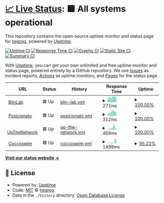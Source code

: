 # [📈 Live Status](https://hegrog.github.io/uptime): <!--live status--> **🟩 All systems operational**

This repository contains the open-source uptime monitor and status page for [hegrog](https://hegrog.github.io/uptime), powered by [Upptime](https://github.com/upptime/upptime).

[![Uptime CI](https://github.com/hegrog/uptime/workflows/Uptime%20CI/badge.svg)](https://github.com/hegrog/uptime/actions?query=workflow%3A%22Uptime+CI%22)
[![Response Time CI](https://github.com/hegrog/uptime/workflows/Response%20Time%20CI/badge.svg)](https://github.com/hegrog/uptime/actions?query=workflow%3A%22Response+Time+CI%22)
[![Graphs CI](https://github.com/hegrog/uptime/workflows/Graphs%20CI/badge.svg)](https://github.com/hegrog/uptime/actions?query=workflow%3A%22Graphs+CI%22)
[![Static Site CI](https://github.com/hegrog/uptime/workflows/Static%20Site%20CI/badge.svg)](https://github.com/hegrog/uptime/actions?query=workflow%3A%22Static+Site+CI%22)
[![Summary CI](https://github.com/hegrog/uptime/workflows/Summary%20CI/badge.svg)](https://github.com/hegrog/uptime/actions?query=workflow%3A%22Summary+CI%22)

With [Upptime](https://upptime.js.org), you can get your own unlimited and free uptime monitor and status page, powered entirely by a GitHub repository. We use [Issues](https://github.com/hegrog/uptime/issues) as incident reports, [Actions](https://github.com/hegrog/uptime/actions) as uptime monitors, and [Pages](https://hegrog.github.io/uptime) for the status page.

<!--start: status pages-->
<!-- This summary is generated by Upptime (https://github.com/upptime/upptime) -->
<!-- Do not edit this manually, your changes will be overwritten -->
<!-- prettier-ignore -->
| URL | Status | History | Response Time | Uptime |
| --- | ------ | ------- | ------------- | ------ |
| <img alt="" src="https://icons.duckduckgo.com/ip3/blinlab.co.ico" height="13"> [BlinLab](https://blinlab.co) | 🟩 Up | [blin-lab.yml](https://github.com/hegrog/uptime/commits/HEAD/history/blin-lab.yml) | <details><summary><img alt="Response time graph" src="./graphs/blin-lab/response-time-week.png" height="20"> 271ms</summary><br><a href="https://hegrog.github.io/uptime/history/blin-lab"><img alt="Response time 332" src="https://img.shields.io/endpoint?url=https%3A%2F%2Fraw.githubusercontent.com%2Fhegrog%2Fuptime%2FHEAD%2Fapi%2Fblin-lab%2Fresponse-time.json"></a><br><a href="https://hegrog.github.io/uptime/history/blin-lab"><img alt="24-hour response time 234" src="https://img.shields.io/endpoint?url=https%3A%2F%2Fraw.githubusercontent.com%2Fhegrog%2Fuptime%2FHEAD%2Fapi%2Fblin-lab%2Fresponse-time-day.json"></a><br><a href="https://hegrog.github.io/uptime/history/blin-lab"><img alt="7-day response time 271" src="https://img.shields.io/endpoint?url=https%3A%2F%2Fraw.githubusercontent.com%2Fhegrog%2Fuptime%2FHEAD%2Fapi%2Fblin-lab%2Fresponse-time-week.json"></a><br><a href="https://hegrog.github.io/uptime/history/blin-lab"><img alt="30-day response time 284" src="https://img.shields.io/endpoint?url=https%3A%2F%2Fraw.githubusercontent.com%2Fhegrog%2Fuptime%2FHEAD%2Fapi%2Fblin-lab%2Fresponse-time-month.json"></a><br><a href="https://hegrog.github.io/uptime/history/blin-lab"><img alt="1-year response time 332" src="https://img.shields.io/endpoint?url=https%3A%2F%2Fraw.githubusercontent.com%2Fhegrog%2Fuptime%2FHEAD%2Fapi%2Fblin-lab%2Fresponse-time-year.json"></a></details> | <details><summary><a href="https://hegrog.github.io/uptime/history/blin-lab">100.00%</a></summary><a href="https://hegrog.github.io/uptime/history/blin-lab"><img alt="All-time uptime 98.95%" src="https://img.shields.io/endpoint?url=https%3A%2F%2Fraw.githubusercontent.com%2Fhegrog%2Fuptime%2FHEAD%2Fapi%2Fblin-lab%2Fuptime.json"></a><br><a href="https://hegrog.github.io/uptime/history/blin-lab"><img alt="24-hour uptime 100.00%" src="https://img.shields.io/endpoint?url=https%3A%2F%2Fraw.githubusercontent.com%2Fhegrog%2Fuptime%2FHEAD%2Fapi%2Fblin-lab%2Fuptime-day.json"></a><br><a href="https://hegrog.github.io/uptime/history/blin-lab"><img alt="7-day uptime 100.00%" src="https://img.shields.io/endpoint?url=https%3A%2F%2Fraw.githubusercontent.com%2Fhegrog%2Fuptime%2FHEAD%2Fapi%2Fblin-lab%2Fuptime-week.json"></a><br><a href="https://hegrog.github.io/uptime/history/blin-lab"><img alt="30-day uptime 100.00%" src="https://img.shields.io/endpoint?url=https%3A%2F%2Fraw.githubusercontent.com%2Fhegrog%2Fuptime%2FHEAD%2Fapi%2Fblin-lab%2Fuptime-month.json"></a><br><a href="https://hegrog.github.io/uptime/history/blin-lab"><img alt="1-year uptime 98.95%" src="https://img.shields.io/endpoint?url=https%3A%2F%2Fraw.githubusercontent.com%2Fhegrog%2Fuptime%2FHEAD%2Fapi%2Fblin-lab%2Fuptime-year.json"></a></details>
| <img alt="" src="https://icons.duckduckgo.com/ip3/posicionato.co.ico" height="13"> [Posicionato](https://posicionato.co) | 🟩 Up | [posicionato.yml](https://github.com/hegrog/uptime/commits/HEAD/history/posicionato.yml) | <details><summary><img alt="Response time graph" src="./graphs/posicionato/response-time-week.png" height="20"> 312ms</summary><br><a href="https://hegrog.github.io/uptime/history/posicionato"><img alt="Response time 341" src="https://img.shields.io/endpoint?url=https%3A%2F%2Fraw.githubusercontent.com%2Fhegrog%2Fuptime%2FHEAD%2Fapi%2Fposicionato%2Fresponse-time.json"></a><br><a href="https://hegrog.github.io/uptime/history/posicionato"><img alt="24-hour response time 214" src="https://img.shields.io/endpoint?url=https%3A%2F%2Fraw.githubusercontent.com%2Fhegrog%2Fuptime%2FHEAD%2Fapi%2Fposicionato%2Fresponse-time-day.json"></a><br><a href="https://hegrog.github.io/uptime/history/posicionato"><img alt="7-day response time 312" src="https://img.shields.io/endpoint?url=https%3A%2F%2Fraw.githubusercontent.com%2Fhegrog%2Fuptime%2FHEAD%2Fapi%2Fposicionato%2Fresponse-time-week.json"></a><br><a href="https://hegrog.github.io/uptime/history/posicionato"><img alt="30-day response time 353" src="https://img.shields.io/endpoint?url=https%3A%2F%2Fraw.githubusercontent.com%2Fhegrog%2Fuptime%2FHEAD%2Fapi%2Fposicionato%2Fresponse-time-month.json"></a><br><a href="https://hegrog.github.io/uptime/history/posicionato"><img alt="1-year response time 341" src="https://img.shields.io/endpoint?url=https%3A%2F%2Fraw.githubusercontent.com%2Fhegrog%2Fuptime%2FHEAD%2Fapi%2Fposicionato%2Fresponse-time-year.json"></a></details> | <details><summary><a href="https://hegrog.github.io/uptime/history/posicionato">100.00%</a></summary><a href="https://hegrog.github.io/uptime/history/posicionato"><img alt="All-time uptime 100.00%" src="https://img.shields.io/endpoint?url=https%3A%2F%2Fraw.githubusercontent.com%2Fhegrog%2Fuptime%2FHEAD%2Fapi%2Fposicionato%2Fuptime.json"></a><br><a href="https://hegrog.github.io/uptime/history/posicionato"><img alt="24-hour uptime 100.00%" src="https://img.shields.io/endpoint?url=https%3A%2F%2Fraw.githubusercontent.com%2Fhegrog%2Fuptime%2FHEAD%2Fapi%2Fposicionato%2Fuptime-day.json"></a><br><a href="https://hegrog.github.io/uptime/history/posicionato"><img alt="7-day uptime 100.00%" src="https://img.shields.io/endpoint?url=https%3A%2F%2Fraw.githubusercontent.com%2Fhegrog%2Fuptime%2FHEAD%2Fapi%2Fposicionato%2Fuptime-week.json"></a><br><a href="https://hegrog.github.io/uptime/history/posicionato"><img alt="30-day uptime 100.00%" src="https://img.shields.io/endpoint?url=https%3A%2F%2Fraw.githubusercontent.com%2Fhegrog%2Fuptime%2FHEAD%2Fapi%2Fposicionato%2Fuptime-month.json"></a><br><a href="https://hegrog.github.io/uptime/history/posicionato"><img alt="1-year uptime 100.00%" src="https://img.shields.io/endpoint?url=https%3A%2F%2Fraw.githubusercontent.com%2Fhegrog%2Fuptime%2FHEAD%2Fapi%2Fposicionato%2Fuptime-year.json"></a></details>
| <img alt="" src="https://icons.duckduckgo.com/ip3/upthenetwork.com.ico" height="13"> [UpTheNetwork](https://upthenetwork.com) | 🟩 Up | [up-the-network.yml](https://github.com/hegrog/uptime/commits/HEAD/history/up-the-network.yml) | <details><summary><img alt="Response time graph" src="./graphs/up-the-network/response-time-week.png" height="20"> 469ms</summary><br><a href="https://hegrog.github.io/uptime/history/up-the-network"><img alt="Response time 490" src="https://img.shields.io/endpoint?url=https%3A%2F%2Fraw.githubusercontent.com%2Fhegrog%2Fuptime%2FHEAD%2Fapi%2Fup-the-network%2Fresponse-time.json"></a><br><a href="https://hegrog.github.io/uptime/history/up-the-network"><img alt="24-hour response time 197" src="https://img.shields.io/endpoint?url=https%3A%2F%2Fraw.githubusercontent.com%2Fhegrog%2Fuptime%2FHEAD%2Fapi%2Fup-the-network%2Fresponse-time-day.json"></a><br><a href="https://hegrog.github.io/uptime/history/up-the-network"><img alt="7-day response time 469" src="https://img.shields.io/endpoint?url=https%3A%2F%2Fraw.githubusercontent.com%2Fhegrog%2Fuptime%2FHEAD%2Fapi%2Fup-the-network%2Fresponse-time-week.json"></a><br><a href="https://hegrog.github.io/uptime/history/up-the-network"><img alt="30-day response time 643" src="https://img.shields.io/endpoint?url=https%3A%2F%2Fraw.githubusercontent.com%2Fhegrog%2Fuptime%2FHEAD%2Fapi%2Fup-the-network%2Fresponse-time-month.json"></a><br><a href="https://hegrog.github.io/uptime/history/up-the-network"><img alt="1-year response time 490" src="https://img.shields.io/endpoint?url=https%3A%2F%2Fraw.githubusercontent.com%2Fhegrog%2Fuptime%2FHEAD%2Fapi%2Fup-the-network%2Fresponse-time-year.json"></a></details> | <details><summary><a href="https://hegrog.github.io/uptime/history/up-the-network">100.00%</a></summary><a href="https://hegrog.github.io/uptime/history/up-the-network"><img alt="All-time uptime 99.86%" src="https://img.shields.io/endpoint?url=https%3A%2F%2Fraw.githubusercontent.com%2Fhegrog%2Fuptime%2FHEAD%2Fapi%2Fup-the-network%2Fuptime.json"></a><br><a href="https://hegrog.github.io/uptime/history/up-the-network"><img alt="24-hour uptime 100.00%" src="https://img.shields.io/endpoint?url=https%3A%2F%2Fraw.githubusercontent.com%2Fhegrog%2Fuptime%2FHEAD%2Fapi%2Fup-the-network%2Fuptime-day.json"></a><br><a href="https://hegrog.github.io/uptime/history/up-the-network"><img alt="7-day uptime 100.00%" src="https://img.shields.io/endpoint?url=https%3A%2F%2Fraw.githubusercontent.com%2Fhegrog%2Fuptime%2FHEAD%2Fapi%2Fup-the-network%2Fuptime-week.json"></a><br><a href="https://hegrog.github.io/uptime/history/up-the-network"><img alt="30-day uptime 99.60%" src="https://img.shields.io/endpoint?url=https%3A%2F%2Fraw.githubusercontent.com%2Fhegrog%2Fuptime%2FHEAD%2Fapi%2Fup-the-network%2Fuptime-month.json"></a><br><a href="https://hegrog.github.io/uptime/history/up-the-network"><img alt="1-year uptime 99.86%" src="https://img.shields.io/endpoint?url=https%3A%2F%2Fraw.githubusercontent.com%2Fhegrog%2Fuptime%2FHEAD%2Fapi%2Fup-the-network%2Fuptime-year.json"></a></details>
| <img alt="" src="https://icons.duckduckgo.com/ip3/coccoswim.co.ico" height="13"> [Coccoswim](https://coccoswim.co/) | 🟩 Up | [coccoswim.yml](https://github.com/hegrog/uptime/commits/HEAD/history/coccoswim.yml) | <details><summary><img alt="Response time graph" src="./graphs/coccoswim/response-time-week.png" height="20"> 1499ms</summary><br><a href="https://hegrog.github.io/uptime/history/coccoswim"><img alt="Response time 1049" src="https://img.shields.io/endpoint?url=https%3A%2F%2Fraw.githubusercontent.com%2Fhegrog%2Fuptime%2FHEAD%2Fapi%2Fcoccoswim%2Fresponse-time.json"></a><br><a href="https://hegrog.github.io/uptime/history/coccoswim"><img alt="24-hour response time 2004" src="https://img.shields.io/endpoint?url=https%3A%2F%2Fraw.githubusercontent.com%2Fhegrog%2Fuptime%2FHEAD%2Fapi%2Fcoccoswim%2Fresponse-time-day.json"></a><br><a href="https://hegrog.github.io/uptime/history/coccoswim"><img alt="7-day response time 1499" src="https://img.shields.io/endpoint?url=https%3A%2F%2Fraw.githubusercontent.com%2Fhegrog%2Fuptime%2FHEAD%2Fapi%2Fcoccoswim%2Fresponse-time-week.json"></a><br><a href="https://hegrog.github.io/uptime/history/coccoswim"><img alt="30-day response time 1693" src="https://img.shields.io/endpoint?url=https%3A%2F%2Fraw.githubusercontent.com%2Fhegrog%2Fuptime%2FHEAD%2Fapi%2Fcoccoswim%2Fresponse-time-month.json"></a><br><a href="https://hegrog.github.io/uptime/history/coccoswim"><img alt="1-year response time 1049" src="https://img.shields.io/endpoint?url=https%3A%2F%2Fraw.githubusercontent.com%2Fhegrog%2Fuptime%2FHEAD%2Fapi%2Fcoccoswim%2Fresponse-time-year.json"></a></details> | <details><summary><a href="https://hegrog.github.io/uptime/history/coccoswim">95.22%</a></summary><a href="https://hegrog.github.io/uptime/history/coccoswim"><img alt="All-time uptime 98.83%" src="https://img.shields.io/endpoint?url=https%3A%2F%2Fraw.githubusercontent.com%2Fhegrog%2Fuptime%2FHEAD%2Fapi%2Fcoccoswim%2Fuptime.json"></a><br><a href="https://hegrog.github.io/uptime/history/coccoswim"><img alt="24-hour uptime 83.64%" src="https://img.shields.io/endpoint?url=https%3A%2F%2Fraw.githubusercontent.com%2Fhegrog%2Fuptime%2FHEAD%2Fapi%2Fcoccoswim%2Fuptime-day.json"></a><br><a href="https://hegrog.github.io/uptime/history/coccoswim"><img alt="7-day uptime 95.22%" src="https://img.shields.io/endpoint?url=https%3A%2F%2Fraw.githubusercontent.com%2Fhegrog%2Fuptime%2FHEAD%2Fapi%2Fcoccoswim%2Fuptime-week.json"></a><br><a href="https://hegrog.github.io/uptime/history/coccoswim"><img alt="30-day uptime 97.16%" src="https://img.shields.io/endpoint?url=https%3A%2F%2Fraw.githubusercontent.com%2Fhegrog%2Fuptime%2FHEAD%2Fapi%2Fcoccoswim%2Fuptime-month.json"></a><br><a href="https://hegrog.github.io/uptime/history/coccoswim"><img alt="1-year uptime 98.83%" src="https://img.shields.io/endpoint?url=https%3A%2F%2Fraw.githubusercontent.com%2Fhegrog%2Fuptime%2FHEAD%2Fapi%2Fcoccoswim%2Fuptime-year.json"></a></details>

<!--end: status pages-->

[**Visit our status website →**](https://hegrog.github.io/uptime)

## 📄 License

- Powered by: [Upptime](https://github.com/upptime/upptime)
- Code: [MIT](./LICENSE) © [hegrog](https://hegrog.github.io/uptime)
- Data in the `./history` directory: [Open Database License](https://opendatacommons.org/licenses/odbl/1-0/)

